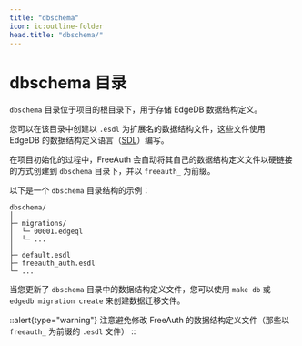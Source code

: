 ```yaml
---
title: "dbschema"
icon: ic:outline-folder
head.title: "dbschema/"
---
```


# dbschema 目录

`dbschema` 目录位于项目的根目录下，用于存储 EdgeDB 数据结构定义。

您可以在该目录中创建以 `.esdl` 为扩展名的数据结构文件，这些文件使用 EdgeDB 的数据结构定义语言（[SDL](https://www.edgedb.com/docs/datamodel/index#schema)）编写。

在项目初始化的过程中，FreeAuth 会自动将其自己的数据结构定义文件以硬链接的方式创建到 `dbschema` 目录下，并以 `freeauth_` 为前缀。

以下是一个 `dbschema` 目录结构的示例：

```
dbschema/
│
├─ migrations/
│  └─ 00001.edgeql
│  └─ ...
│
├─ default.esdl
├─ freeauth_auth.esdl
└─ ...
```

当您更新了 `dbschema` 目录中的数据结构定义文件，您可以使用 `make db` 或 `edgedb migration create` 来创建数据迁移文件。

::alert{type="warning"}
注意避免修改 FreeAuth 的数据结构定义文件（那些以 `freeauth_` 为前缀的 `.esdl` 文件）
::

